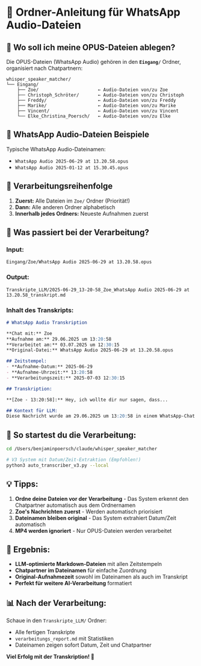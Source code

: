 # 📁 Ordner-Anleitung für WhatsApp Audio-Dateien

## 🎯 Wo soll ich meine OPUS-Dateien ablegen?

Die OPUS-Dateien (WhatsApp Audio) gehören in den **`Eingang/`** Ordner, organisiert nach Chatpartnern:

```
whisper_speaker_matcher/
└── Eingang/
    ├── Zoe/                      ← Audio-Dateien von/zu Zoe
    ├── Christoph_Schröter/       ← Audio-Dateien von/zu Christoph
    ├── Freddy/                   ← Audio-Dateien von/zu Freddy
    ├── Marike/                   ← Audio-Dateien von/zu Marike
    ├── Vincent/                  ← Audio-Dateien von/zu Vincent
    └── Elke_Christina_Poersch/   ← Audio-Dateien von/zu Elke
```

## 📱 WhatsApp Audio-Dateien Beispiele

Typische WhatsApp Audio-Dateinamen:
- `WhatsApp Audio 2025-06-29 at 13.20.58.opus`
- `WhatsApp Audio 2025-01-12 at 15.30.45.opus`

## 🔄 Verarbeitungsreihenfolge

1. **Zuerst:** Alle Dateien im `Zoe/` Ordner (Priorität!)
2. **Dann:** Alle anderen Ordner alphabetisch
3. **Innerhalb jedes Ordners:** Neueste Aufnahmen zuerst

## 📝 Was passiert bei der Verarbeitung?

### Input:
```
Eingang/Zoe/WhatsApp Audio 2025-06-29 at 13.20.58.opus
```

### Output:
```
Transkripte_LLM/2025-06-29_13-20-58_Zoe_WhatsApp Audio 2025-06-29 at 13.20.58_transkript.md
```

### Inhalt des Transkripts:
```markdown
# WhatsApp Audio Transkription

**Chat mit:** Zoe
**Aufnahme am:** 29.06.2025 um 13:20:58
**Verarbeitet am:** 03.07.2025 um 12:30:15
**Original-Datei:** WhatsApp Audio 2025-06-29 at 13.20.58.opus

## Zeitstempel:
- **Aufnahme-Datum:** 2025-06-29
- **Aufnahme-Uhrzeit:** 13:20:58
- **Verarbeitungszeit:** 2025-07-03 12:30:15

## Transkription:

**[Zoe - 13:20:58]:** Hey, ich wollte dir nur sagen, dass...

## Kontext für LLM:
Diese Nachricht wurde am 29.06.2025 um 13:20:58 in einem WhatsApp-Chat zwischen mir und Zoe aufgenommen.
```

## 🚀 So startest du die Verarbeitung:

```bash
cd /Users/benjaminpoersch/claude/whisper_speaker_matcher

# V3 System mit Datum/Zeit-Extraktion (Empfohlen!)
python3 auto_transcriber_v3.py --local
```

## 💡 Tipps:

1. **Ordne deine Dateien vor der Verarbeitung** - Das System erkennt den Chatpartner automatisch aus dem Ordnernamen
2. **Zoe's Nachrichten zuerst** - Werden automatisch priorisiert
3. **Dateinamen bleiben original** - Das System extrahiert Datum/Zeit automatisch
4. **MP4 werden ignoriert** - Nur OPUS-Dateien werden verarbeitet

## 🎯 Ergebnis:

- **LLM-optimierte Markdown-Dateien** mit allen Zeitstempeln
- **Chatpartner im Dateinamen** für einfache Zuordnung
- **Original-Aufnahmezeit** sowohl im Dateinamen als auch im Transkript
- **Perfekt für weitere AI-Verarbeitung** formatiert

## 📊 Nach der Verarbeitung:

Schaue in den `Transkripte_LLM/` Ordner:
- Alle fertigen Transkripte
- `verarbeitungs_report.md` mit Statistiken
- Dateinamen zeigen sofort Datum, Zeit und Chatpartner

**Viel Erfolg mit der Transkription! 🎉** 